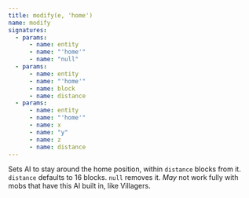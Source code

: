 ```yaml
---
title: modify(e, 'home')
name: modify
signatures:
  - params:
      - name: entity
      - name: "'home'"
      - name: "null"
  - params:
      - name: entity
      - name: "'home'"
      - name: block
      - name: distance
  - params:
      - name: entity
      - name: "'home'"
      - name: x
      - name: "y"
      - name: z
      - name: distance
---
```


Sets AI to stay around the home position, within `distance` blocks from it.
`distance` defaults to 16 blocks. `null` removes it. _May_ not work fully with
mobs that have this AI built in, like Villagers.
